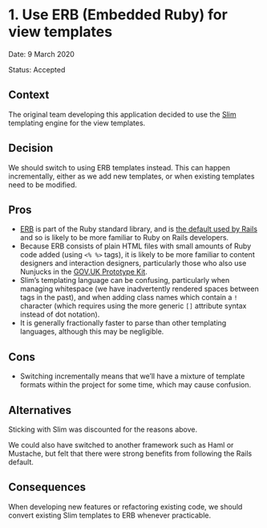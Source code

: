 # 1. Use ERB (Embedded Ruby) for view templates

Date: 9 March 2020

Status: Accepted

## Context

The original team developing this application decided to use the [Slim](http://slim-lang.com) templating engine for the view templates.

## Decision

We should switch to using ERB templates instead. This can happen incrementally, either as we add new templates, or when existing templates need to be modified.

Pros
----
* [ERB](https://ruby-doc.org/stdlib-2.7.0/libdoc/erb/rdoc/ERB.html) is part of the Ruby standard library, and is [the default used by Rails](https://guides.rubyonrails.org/action_view_overview.html) and so is likely to be more familiar to Ruby on Rails developers.
* Because ERB consists of plain HTML files with small amounts of Ruby code added (using `<% %>` tags), it is likely to be more familiar to content designers and interaction designers, particularly those who also use Nunjucks in the [GOV.UK Prototype Kit](https://govuk-prototype-kit.herokuapp.com/docs).
* Slim’s templating language can be confusing, particularly when managing whitespace (we have inadvertently rendered spaces between tags in the past), and when adding class names which contain a `!` character (which requires using the more generic `[]` attribute syntax instead of dot notation).
* It is generally fractionally faster to parse than other templating languages, although this may be negligible.

Cons
----
* Switching incrementally means that we’ll have a mixture of template formats within the project for some time, which may cause confusion.

## Alternatives

Sticking with Slim was discounted for the reasons above.

We could also have switched to another framework such as Haml or Mustache, but felt that there were strong benefits from following the Rails default.

## Consequences

When developing new features or refactoring existing code, we should convert existing Slim templates to ERB whenever practicable.
